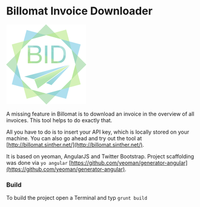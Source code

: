 Billomat Invoice Downloader
================

![Billomat Invoice Downloader Logo](https://github.com/ilovemygameboy/billomatinvoicedownloader/blob/master/app/images/logo.png "Billomat Invoice Downloader Logo")

A missing feature in Billomat is to download an invoice in the overview of all invoices. This tool helps to do exactly that.

All you have to do is to insert your API key, which is locally stored on your machine. You can also go ahead and try out the tool at [http://billomat.sinther.net/](http://billomat.sinther.net/).

It is based on yeoman, AngularJS and Twitter Bootstrap. Project scaffolding was done via 
`yo angular` [https://github.com/yeoman/generator-angular](https://github.com/yeoman/generator-angular).

### Build
To build the project open a Terminal and typ
`grunt build`
